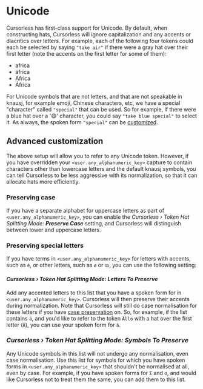 # Unicode

Cursorless has first-class support for Unicode. By default, when constructing hats, Cursorless will ignore capitalization and any accents or diacritics over letters. For example, each of the following four tokens could each be selected by saying `"take air"` if there were a gray hat over their first letter (note the accents on the first letter for some of them):

- africa
- áfrica
- Africa
- África

For Unicode symbols that are not letters, and that are not speakable in knausj, for example emoji, Chinese characters, etc, we have a special "character" called `"special"` that can be used. So for example, if there were a blue hat over a '😄' character, you could say `"take blue special"` to select it. As always, the spoken form `"special"` can be [customized](customization.md).

## Advanced customization

The above setup will allow you to refer to any Unicode token. However, if you have overridden your `<user.any_alphanumeric_key>` capture to contain characters other than lowercase letters and the default knausj symbols, you can tell Cursorless to be less aggressive with its normalization, so that it can allocate hats more efficiently.

### Preserving case

If you have a separate alphabet for uppercase letters as part of `<user.any_alphanumeric_key>`, you can enable the _Cursorless › Token Hat Splitting Mode: **Preserve Case**_ setting, and Cursorless will distinguish between lower and uppercase letters.

### Preserving special letters

If you have terms in `<user.any_alphanumeric_key>` for letters with accents, such as `é`, or other letters, such as `ø` or `ꝏ`, you can use the following setting:

#### _Cursorless › Token Hat Splitting Mode: **Letters To Preserve**_

Add any accented letters to this list that you have a spoken form for in `<user.any_alphanumeric_key>`. Cursorless will then preserve their accents during normalization. Note that Cursorless will still do case normalisation for these letters if you have [case preservation](#preserving-case) on. So, for example, if the list contains `ä`, and you'd like to refer to the token `Ällo` with a hat over the first letter (`Ä`), you can use your spoken form for `ä`.

### _Cursorless › Token Hat Splitting Mode: **Symbols To Preserve**_

Any Unicode symbols in this list will not undergo any normalisation, even case normalisation. Use this list for symbols for which you have spoken forms in `<user.any_alphanumeric_key>` that shouldn't be normalised at all, even by case. For example, if you have spoken forms for `Σ` and `σ`, and would like Cursorless not to treat them the same, you can add them to this list.
